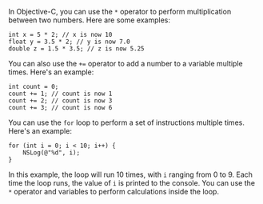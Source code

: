 In Objective-C, you can use the `*` operator to perform multiplication between two numbers. Here are some examples:

```objc
int x = 5 * 2; // x is now 10
float y = 3.5 * 2; // y is now 7.0
double z = 1.5 * 3.5; // z is now 5.25
```

You can also use the `+=` operator to add a number to a variable multiple times. Here's an example:

```objc
int count = 0;
count += 1; // count is now 1
count += 2; // count is now 3
count += 3; // count is now 6
```

You can use the `for` loop to perform a set of instructions multiple times. Here's an example:

```objc
for (int i = 0; i < 10; i++) {
    NSLog(@"%d", i);
}
```

In this example, the loop will run 10 times, with `i` ranging from 0 to 9. Each time the loop runs, the value of `i` is printed to the console. You can use the `*` operator and variables to perform calculations inside the loop.